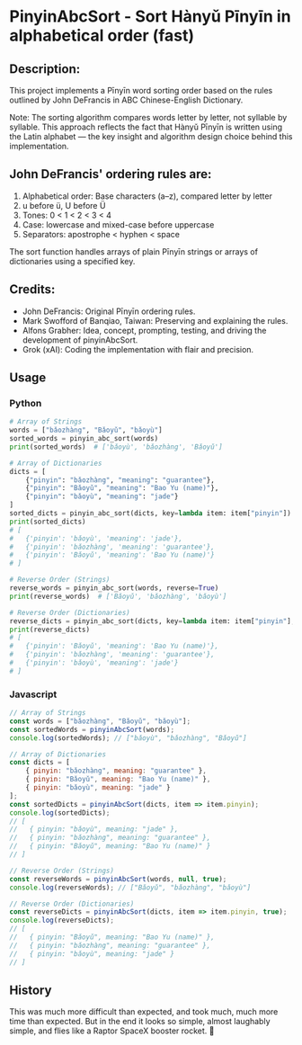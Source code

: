 # PinyinAbcSort - Sort Hànyǔ Pīnyīn in alphabetical order (fast)

## Description:

This project implements a Pīnyīn word sorting order based on the rules outlined 
by John DeFrancis in ABC Chinese-English Dictionary.
    
Note: The sorting algorithm compares words letter by letter, not syllable by syllable. 
This approach reflects the fact that Hànyǔ Pīnyīn is written using the Latin alphabet — 
the key insight and algorithm design choice behind this implementation.

## John DeFrancis' ordering rules are:

1. Alphabetical order: Base characters (a–z), compared letter by letter
2. u before ü, U before Ü
3. Tones: 0 < 1 < 2 < 3 < 4
4. Case: lowercase and mixed-case before uppercase
5. Separators: apostrophe < hyphen < space
    
The sort function handles arrays of plain Pīnyīn strings or arrays of dictionaries using a specified key.

## Credits:

- John DeFrancis: Original Pīnyīn ordering rules.
- Mark Swofford of Banqiao, Taiwan: Preserving and explaining the rules.
- Alfons Grabher: Idea, concept, prompting, testing, and driving the development of pinyinAbcSort.
- Grok (xAI): Coding the implementation with flair and precision.

## Usage 

### Python

```python
# Array of Strings
words = ["bǎozhàng", "Bǎoyǔ", "bǎoyù"]
sorted_words = pinyin_abc_sort(words)
print(sorted_words)  # ['bǎoyù', 'bǎozhàng', 'Bǎoyǔ']

# Array of Dictionaries
dicts = [
    {"pinyin": "bǎozhàng", "meaning": "guarantee"},
    {"pinyin": "Bǎoyǔ", "meaning": "Bao Yu (name)"},
    {"pinyin": "bǎoyù", "meaning": "jade"}
]
sorted_dicts = pinyin_abc_sort(dicts, key=lambda item: item["pinyin"])
print(sorted_dicts)
# [
#   {'pinyin': 'bǎoyù', 'meaning': 'jade'},
#   {'pinyin': 'bǎozhàng', 'meaning': 'guarantee'},
#   {'pinyin': 'Bǎoyǔ', 'meaning': 'Bao Yu (name)'}
# ]

# Reverse Order (Strings)
reverse_words = pinyin_abc_sort(words, reverse=True)
print(reverse_words)  # ['Bǎoyǔ', 'bǎozhàng', 'bǎoyù']

# Reverse Order (Dictionaries)
reverse_dicts = pinyin_abc_sort(dicts, key=lambda item: item["pinyin"], reverse=True)
print(reverse_dicts)
# [
#   {'pinyin': 'Bǎoyǔ', 'meaning': 'Bao Yu (name)'},
#   {'pinyin': 'bǎozhàng', 'meaning': 'guarantee'},
#   {'pinyin': 'bǎoyù', 'meaning': 'jade'}
# ]
```

### Javascript

```javascript
// Array of Strings
const words = ["bǎozhàng", "Bǎoyǔ", "bǎoyù"];
const sortedWords = pinyinAbcSort(words);
console.log(sortedWords); // ["bǎoyù", "bǎozhàng", "Bǎoyǔ"]

// Array of Dictionaries
const dicts = [
    { pinyin: "bǎozhàng", meaning: "guarantee" },
    { pinyin: "Bǎoyǔ", meaning: "Bao Yu (name)" },
    { pinyin: "bǎoyù", meaning: "jade" }
];
const sortedDicts = pinyinAbcSort(dicts, item => item.pinyin);
console.log(sortedDicts);
// [
//   { pinyin: "bǎoyù", meaning: "jade" },
//   { pinyin: "bǎozhàng", meaning: "guarantee" },
//   { pinyin: "Bǎoyǔ", meaning: "Bao Yu (name)" }
// ]

// Reverse Order (Strings)
const reverseWords = pinyinAbcSort(words, null, true);
console.log(reverseWords); // ["Bǎoyǔ", "bǎozhàng", "bǎoyù"]

// Reverse Order (Dictionaries)
const reverseDicts = pinyinAbcSort(dicts, item => item.pinyin, true);
console.log(reverseDicts);
// [
//   { pinyin: "Bǎoyǔ", meaning: "Bao Yu (name)" },
//   { pinyin: "bǎozhàng", meaning: "guarantee" },
//   { pinyin: "bǎoyù", meaning: "jade" }
// ]
```

## History

This was much more difficult than expected, and took much, much more time than expected. 
But in the end it looks so simple, almost laughably simple, and flies like a 
Raptor SpaceX booster rocket. 🚀

